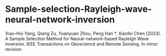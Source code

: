# Sample-selection-Rayleigh-wave-neural-network-inversion
Xiao-Hui Yang, Qiang Zu, Yuanyuan Zhou, Peng Han *, Xiaofei Chen (2023). A Sample Selection Method for Neural-network-based Rayleigh Wave Inversion. IEEE Transactions on Geoscience and Remote Sensing. In minor revision.
